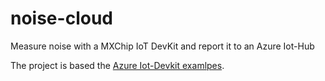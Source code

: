 # noise-cloud
Measure noise with a MXChip IoT DevKit and report it to an Azure Iot-Hub

The project is based the [Azure Iot-Devkit examlpes](https://github.com/DevKitExamples).
